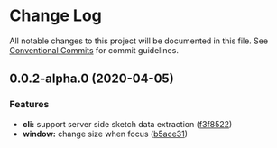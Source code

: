 # Change Log

All notable changes to this project will be documented in this file.
See [Conventional Commits](https://conventionalcommits.org) for commit guidelines.

## 0.0.2-alpha.0 (2020-04-05)


### Features

* **cli:** support server side sketch data extraction ([f3f8522](https://github.com/albizures/pieza/commit/f3f852294a28b55bd40482ef790c79e2171f7e39))
* **window:** change size when focus ([b5ace31](https://github.com/albizures/pieza/commit/b5ace31229f01b0859486921abdda952307394fc))
